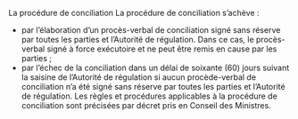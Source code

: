 La procédure de conciliation
La procédure de conciliation s’achève :
- par l’élaboration d’un procès-verbal de conciliation signé sans réserve par toutes les parties et l’Autorité de régulation. Dans ce cas, le procès-verbal signé à force exécutoire et ne peut être remis en cause par les parties ;
- par l’échec de la conciliation dans un délai de soixante (60) jours suivant la saisine de l’Autorité de régulation si aucun procède-verbal de conciliation n’a été signé sans réserve par toutes les parties et l’Autorité de régulation.
Les règles et procédures applicables à la procédure de conciliation sont précisées par décret pris en Conseil des Ministres.